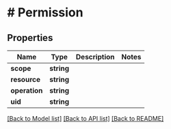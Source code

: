 # # Permission

## Properties

Name | Type | Description | Notes
------------ | ------------- | ------------- | -------------
**scope** | **string** |  |
**resource** | **string** |  |
**operation** | **string** |  |
**uid** | **string** |  |

[[Back to Model list]](../../README.md#models) [[Back to API list]](../../README.md#endpoints) [[Back to README]](../../README.md)
